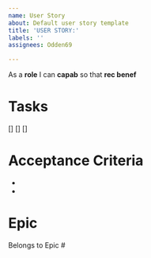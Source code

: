```yaml
---
name: User Story
about: Default user story template
title: 'USER STORY:'
labels: ''
assignees: Odden69

---
```


As a **role** I can **capab** so that **rec benef**
# Tasks
[] 
[] 
[]  
# Acceptance Criteria
-
-
# Epic
Belongs to Epic #
